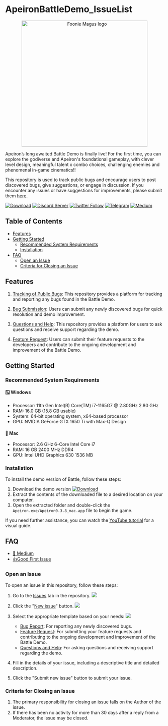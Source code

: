 # ApeironBattleDemo_IssueList

<p align="center">
  <a href="https://fooniemagus.com/">
    <img src="https://fooniemagus.com/foonie_magus_logo_white.png" width="400" alt="Foonie Magus logo">
  </a>
</p>

Apeiron’s long awaited Battle Demo is finally live! For the first time, you can explore the godiverse and Apeiron's foundational gameplay, with clever level design, meaningful talent x combo choices, challenging enemies and phenomenal in-game cinematics!!

This repository is used to track public bugs and encourage users to post discovered bugs, give suggestions, or engage in discussion. If you encounter any issues or have suggestions for improvements, please submit them [here](https://github.com/FoonieMagus/ApeironBattleDemo_IssueList/issues/new/choose).

[![Download](https://img.shields.io/badge/Platform-Windows_|_macOS-brightgreen?style=for-the-badge)](https://marketplace.apeironnft.com/battle/demo/download/)
[![Discord Server](https://img.shields.io/badge/Discord-7289DA?style=for-the-badge&logo=discord&logoColor=white)](https://discord.gg/apeironnft)
[![Twitter Follow](https://img.shields.io/badge/Twitter-1DA1F2?style=for-the-badge&logo=twitter&logoColor=white)](https://twitter.com/ApeironNFT)
[![Telegram](https://img.shields.io/badge/Telegram-2CA5E0?style=for-the-badge&logo=telegram&logoColor=white)](https://t.me/apeiron_official)
[![Medium](https://img.shields.io/badge/Medium-12100E?style=for-the-badge&logo=medium&logoColor=white)](https://blog.apeironnft.com/)

## Table of Contents

- [Features](#features)
- [Getting Started](#getting-started)
  - [Recommended System Requirements](#recommended-system-requirements)
  - [Installation](#installation)
- [FAQ](#faq)
  - [Open an Issue](#open-an-issue)
  - [Criteria for Closing an Issue](#criteria-for-closing-an-issue)

## Features

1. [Tracking of Public Bugs](https://github.com/FoonieMagus/ApeironBattleDemo_IssueList/issues): This repository provides a platform for tracking and reporting any bugs found in the Battle Demo.

2. [Bug Submission](https://github.com/FoonieMagus/ApeironBattleDemo_IssueList/issues/new?assignees=&labels=bug&template=bug_report.yml&title=%5B%F0%9F%90%9B+Bug+Report%5D%3A+): Users can submit any newly discovered bugs for quick resolution and demo improvement.

3. [Questions and Help](https://github.com/FoonieMagus/ApeironBattleDemo_IssueList/issues/new?assignees=&labels=questions+and+help&template=question.yml&title=%5B%F0%9F%A4%94+Questions+and+Help%5D%3A+): This repository provides a platform for users to ask questions and receive support regarding the demo.

4. [Feature Request](https://github.com/FoonieMagus/ApeironBattleDemo_IssueList/issues/new?assignees=&labels=feature+request&template=feature_request.yml&title=%5B%F0%9F%8D%AD+Feature+Request%5D%3A+): Users can submit their feature requests to the developers and contribute to the ongoing development and improvement of the Battle Demo.

## Getting Started

### Recommended System Requirements

#### 🪟 Windows

- Processor: 11th Gen Intel(R) Core(TM) i7-1165G7 @ 2.80GHz 2.80 GHz
- RAM: 16.0 GB (15.8 GB usable)
- System: 64-bit operating system, x64-based processor
- GPU: NVIDIA GeForce GTX 1650 Ti with Max-Q Design

#### 🍎 Mac

- Processor: 2.6 GHz 6-Core Intel Core i7
- RAM: 16 GB 2400 MHz DDR4
- GPU: Intel UHD Graphics 630 1536 MB

### Installation

To install the demo version of Battle, follow these steps:

1. Download the demo version
   [![Download](https://img.shields.io/badge/Platform-Windows_|_macOS-brightgreen?style=for-the-badge)](https://marketplace.apeironnft.com/battle/demo/download/)
2. Extract the contents of the downloaded file to a desired location on your computer.
3. Open the extracted folder and double-click the `Apeiron.exe/Apeiron0.3.8_mac.app` file to begin the game.

If you need further assistance, you can watch the [YouTube tutorial](https://youtu.be/8YwU5bTxA7o) for a visual guide.

## FAQ

- [📖 Medium](https://blog.apeironnft.com/the-apeiron-dungeon-demo-faq-3622f76f7aab)
- [👍Good First Issue](https://github.com/FoonieMagus/ApeironBattleDemo_IssueList/labels/good%20first%20issue)

### Open an Issue

To open an issue in this repository, follow these steps:

1.  Go to the [Issues](https://github.com/FoonieMagus/ApeironBattleDemo_IssueList/issues) tab in the repository.
    ![](https://i.imgur.com/usbfNYG.png)

2.  Click the "[New issue](https://github.com/FoonieMagus/ApeironBattleDemo_IssueList/issues/new/choose)" button.
    ![](https://i.imgur.com/UlPvtqy.png)

3.  Select the appropriate template based on your needs:
    ![](https://i.imgur.com/34mZ1K0.png)

    - [Bug Report](https://github.com/FoonieMagus/ApeironBattleDemo_IssueList/issues/new?assignees=&labels=bug&template=bug_report.yml&title=%5B%F0%9F%90%9B+Bug+Report%5D%3A+): For reporting any newly discovered bugs.
    - [Feature Request](https://github.com/FoonieMagus/ApeironBattleDemo_IssueList/issues/new?assignees=&labels=feature+request&template=feature_request.yml&title=%5B%F0%9F%8D%AD+Feature+Request%5D%3A+): For submitting your feature requests and contributing to the ongoing development and improvement of the Battle Demo.
    - [Questions and Help](https://github.com/FoonieMagus/ApeironBattleDemo_IssueList/issues/new?assignees=&labels=questions+and+help&template=question.yml&title=%5B%F0%9F%A4%94+Questions+and+Help%5D%3A+): For asking questions and receiving support regarding the demo.

4.  Fill in the details of your issue, including a descriptive title and detailed description.

5.  Click the "Submit new issue" button to submit your issue.

### Criteria for Closing an Issue

1. The primary responsibility for closing an issue falls on the Author of the issue.
2. If there has been no activity for more than 30 days after a reply from a Moderator, the issue may be closed.

